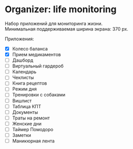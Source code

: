 # Organizer: life monitoring

Набор приложений для мониторинга жизни.  
Минимальная поддерживаемая ширина экрана: 370 px.

Приложения:

- [x] Колесо баланса
- [x] Прием медикаментов
- [ ] Дашборд
- [ ] Виртуальный гардероб
- [ ] Календарь
- [ ] Чеклисты
- [ ] Книга рецептов
- [ ] Режим дня
- [ ] Тренировки с собаками
- [ ] Вишлист
- [ ] Таблица КПТ
- [ ] Документы
- [ ] Траты на ремонт
- [ ] Женские дни
- [ ] Таймер Помодоро
- [ ] Заметки
- [ ] Маникюрная лента
